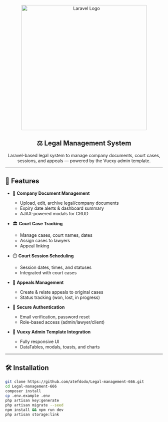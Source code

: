 <p align="center">
  <a href="https://laravel.com" target="_blank">
    <img src="https://raw.githubusercontent.com/laravel/art/master/logo-lockup/5%20SVG/2%20CMYK/1%20Full%20Color/laravel-logolockup-cmyk-red.svg" width="400" alt="Laravel Logo">
  </a>
</p>

<h2 align="center">⚖️ Legal Management System</h2>

<p align="center">
  Laravel-based legal system to manage company documents, court cases, sessions, and appeals — powered by the Vuexy admin template.
</p>

---

## 🚀 Features

- 📂 **Company Document Management**
  - Upload, edit, archive legal/company documents
  - Expiry date alerts & dashboard summary
  - AJAX-powered modals for CRUD

- 🏛️ **Court Case Tracking**
  - Manage cases, court names, dates
  - Assign cases to lawyers
  - Appeal linking

- ⏱️ **Court Session Scheduling**
  - Session dates, times, and statuses
  - Integrated with court cases

- 📑 **Appeals Management**
  - Create & relate appeals to original cases
  - Status tracking (won, lost, in progress)

- 🔐 **Secure Authentication**
  - Email verification, password reset
  - Role-based access (admin/lawyer/client)

- 🎨 **Vuexy Admin Template Integration**
  - Fully responsive UI
  - DataTables, modals, toasts, and charts

---

## 🛠️ Installation

```bash
git clone https://github.com/atefdodo/Legal-management-666.git
cd Legal-management-666
composer install
cp .env.example .env
php artisan key:generate
php artisan migrate --seed
npm install && npm run dev
php artisan storage:link
